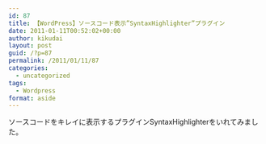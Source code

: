 ```yaml
---
id: 87
title: 【WordPress】ソースコード表示”SyntaxHighlighter”プラグイン
date: 2011-01-11T00:52:02+00:00
author: kikudai
layout: post
guid: /?p=87
permalink: /2011/01/11/87
categories:
  - uncategorized
tags:
  - Wordpress
format: aside
---
```

ソースコードをキレイに表示するプラグインSyntaxHighlighterをいれてみました。